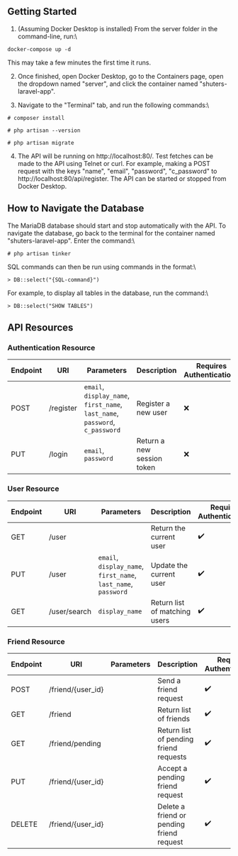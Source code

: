   

## Getting Started

  

1. (Assuming Docker Desktop is installed) From the server folder in the command-line, run:\

`docker-compose up -d`

This may take a few minutes the first time it runs.

2. Once finished, open Docker Desktop, go to the Containers page, open the dropdown named "server", and click the container named "shuters-laravel-app".

3. Navigate to the "Terminal" tab, and run the following commands:\

`# composer install`

`# php artisan --version`

`# php artisan migrate`

4. The API will be running on http://localhost:80/. Test fetches can be made to the API using Telnet or curl. For example, making a POST request with the keys "name", "email", "password", "c_password" to http://localhost:80/api/register. The API can be started or stopped from Docker Desktop.

  
  

## How to Navigate the Database

The MariaDB database should start and stop automatically with the API. To navigate the database, go back to the terminal for the container named "shuters-laravel-app". Enter the command:\

`# php artisan tinker`

SQL commands can then be run using commands in the format:\

`> DB::select("{SQL-command}")`

For example, to display all tables in the database, run the command:\

`> DB::select("SHOW TABLES")`


## API Resources


### Authentication Resource

| Endpoint | URI | Parameters | Description | Requires Authentication? |
|--|--|--|--|--|
| POST | /register | `email`, `display_name`, `first_name`, `last_name`, `password`, `c_password`| Register a new user | ❌ |
| PUT | /login | `email`, `password` | Return a new session token | ❌|


### User Resource

| Endpoint | URI | Parameters | Description | Requires Authentication? |
|--|--|--|--|--|
| GET | /user | | Return the current user | ✔️ |
| PUT | /user | `email`, `display_name`, `first_name`, `last_name`, `password` | Update the current user | ✔️ |
| GET | /user/search | `display_name` | Return list of matching users | ✔️ |

### Friend Resource

| Endpoint | URI | Parameters | Description | Requires Authentication? |
|--|--|--|--|--|
| POST | /friend/{user_id} | | Send a friend request | ✔️ |
| GET | /friend |  | Return list of friends | ✔️ |
| GET | /friend/pending |  | Return list of pending friend requests | ✔️ |
| PUT | /friend/{user_id} | | Accept a pending friend request | ✔️ |
| DELETE | /friend/{user_id} | | Delete a friend or pending friend request | ✔️ |